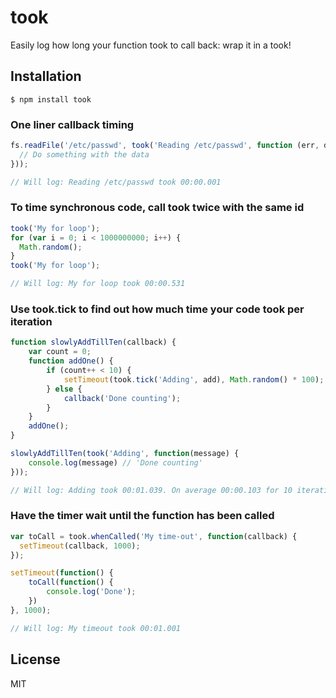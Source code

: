 # took

  Easily log how long your function took to call back: wrap it in a took!

## Installation

    $ npm install took

### One liner callback timing
```javascript
fs.readFile('/etc/passwd', took('Reading /etc/passwd', function (err, data) {
  // Do something with the data
}));

// Will log: Reading /etc/passwd took 00:00.001
```

### To time synchronous code, call took twice with the same id
```javascript   
took('My for loop');
for (var i = 0; i < 1000000000; i++) {
  Math.random();
} 
took('My for loop');

// Will log: My for loop took 00:00.531
```

### Use took.tick to find out how much time your code took per iteration
```javascript
function slowlyAddTillTen(callback) {
	var count = 0;
	function addOne() {
		if (count++ < 10) {
			setTimeout(took.tick('Adding', add), Math.random() * 100);
		} else {
			callback('Done counting');
		}
	}
	addOne();
}

slowlyAddTillTen(took('Adding', function(message) {
	console.log(message) // 'Done counting'
}));

// Will log: Adding took 00:01.039. On average 00:00.103 for 10 iterations at 9.62 per second.
```

### Have the timer wait until the function has been called
```javascript
var toCall = took.whenCalled('My time-out', function(callback) {
  setTimeout(callback, 1000);
});

setTimeout(function() {
	toCall(function() {
		console.log('Done');
	})
}, 1000);

// Will log: My timeout took 00:01.001
```

## License

  MIT
